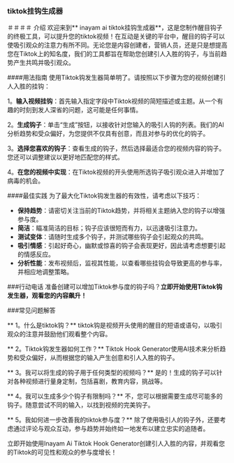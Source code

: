 ### tiktok挂钩生成器

＃＃＃＃ 介绍
欢迎来到** inayam ai tiktok挂钩生成器**，这是您制作醒目钩子的终极工具，可以提升您的tiktok视频！在互动是关键的平台中，醒目的钩子可以使吸引观众的注意力有所不同。无论您是内容创建者，营销人员，还是只是想提高您在Tiktok上的知名度，我们的工具都旨在帮助您创建引人入胜的钩子，与当前趋势产生共鸣并吸引观众。

####用法指南
使用Tiktok钩发生器简单明了。请按照以下步骤为您的视频创建引人入胜的挂钩：

1。**输入视频挂钩**：首先输入指定字段中Tiktok视频的简短描述或主题。从一个有趣的时刻到发人深省的问题，这可能是任何事情。

2。**生成钩子**：单击“生成”按钮，以接收针对您输入的吸引人钩的列表。我们的AI分析趋势和受众偏好，为您提供不仅具有创意，而且对参与的优化的钩子。

3。**选择您喜欢的钩子**：查看生成的钩子，然后选择最适合您的视频内容的钩子。您还可以调整建议以更好地匹配您的样式。

4。**在您的视频中实现**：在Tiktok视频的开头使用所选钩子吸引观众进入并增加了病毒的机会。

####最佳实践
为了最大化Tiktok钩发生器的有效性，请考虑以下技巧：

-  **保持趋势**：请密切关注当前的Tiktok趋势，并将相关主题纳入您的钩子以增强参与度。
-  **简洁**：瞄准简洁的目标；钩子应该很短而有力，以迅速吸引注意力。
-  **测试变体**：请随时生成多个钩子，并测试哪些钩子会引起观众的共鸣。
-  **吸引情感**：引起好奇心，幽默或惊喜的钩子会表现更好，因此请考虑想要引起的情感反应。
-  **分析性能**：发布视频后，监视其性能，以查看哪些挂钩会导致更高的参与率，并相应地调整策略。

###行动电话
准备创建可以增加Tiktok参与度的钩子吗？**立即开始使用Tiktok钩发生器，观看您的内容飙升！**

###常见问题解答

** 1。什么是tiktok钩？**
tiktok钩是视频开头使用的醒目的短语或语句，以吸引观众的注意并鼓励他们观看整个内容。

** 2。Tiktok钩发生器如何工作？**
Tiktok Hook Generator使用AI技术来分析趋势和受众偏好，从而根据您的输入产生创意和引人入胜的钩子。

** 3。我可以将生成的钩子用于任何类型的视频吗？**
是的！生成的钩子可以针对各种视频进行量身定制，包括喜剧，教育内容，挑战等。

** 4。我可以生成多少个钩子有限制吗？**
不，您可以根据需要生成尽可能多的钩子。随意尝试不同的输入，以找到视频的完美钩子。

** 5。我如何进一步改善我的tiktok参与度？**
除了使用吸引人的钩子外，还要考虑通过评论与观众互动，参与趋势并始终如一地发布以建立忠实的追随者。

立即开始使用Inayam Ai Tiktok Hook Generator创建引人入胜的内容，并观看您的Tiktok的可见性和观众的参与度增长！